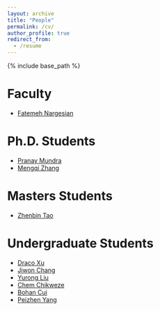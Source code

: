 ```yaml
---
layout: archive
title: "People"
permalink: /cv/
author_profile: true
redirect_from:
  - /resume
---
```


{% include base_path %}

Faculty
======
* [Fatemeh Nargesian](https://fnargesian.com)

Ph.D. Students
======
* [Pranay Mundra](https://mundrapranay.github.io)
* [Mengqi Zhang](https://may-mq.github.io)

  
Masters Students
======
* [Zhenbin Tao]()

Undergraduate Students
======
* [Draco Xu](https://sites.google.com/u.rochester.edu/dracoxu/home?authuser=0)
* [Jiwon Chang](https://jiwonc.net)
* [Yurong Liu]()
* [Chem Chikweze]()
* [Bohan Cui]()
* [Peizhen Yang]()
